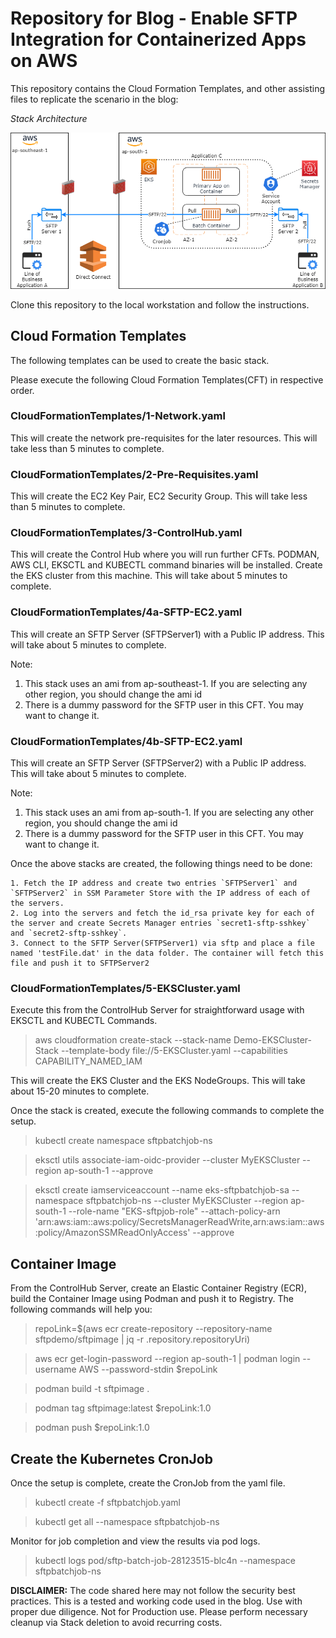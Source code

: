 # Repository for Blog - Enable SFTP Integration for Containerized Apps on AWS

This repository contains the Cloud Formation Templates, and other assisting files to replicate the scenario in the blog:

*Stack Architecture*

![Image](./Images/SFTP-Container-AWS%20Architecture-New.png)


Clone this repository to the local workstation and follow the instructions.

## Cloud Formation Templates 
The following templates can be used to create the basic stack.

Please execute the following Cloud Formation Templates(CFT) in respective order.

### CloudFormationTemplates/1-Network.yaml 
This will create the network pre-requisites for the later resources. This will take less than 5 minutes to complete.

### CloudFormationTemplates/2-Pre-Requisites.yaml
This will create the EC2 Key Pair, EC2 Security Group. This will take less than 5 minutes to complete.

### CloudFormationTemplates/3-ControlHub.yaml
This will create the Control Hub where you will run further CFTs. PODMAN, AWS CLI, EKSCTL and KUBECTL command binaries will be installed. Create the EKS cluster from this machine. This will take about 5 minutes to complete.

### CloudFormationTemplates/4a-SFTP-EC2.yaml
This will create an SFTP Server (SFTPServer1) with a Public IP address. This will take about 5 minutes to complete.

Note: 
 1. This stack uses an ami from ap-southeast-1. If you are selecting any other region, you should change the ami id
 2. There is a dummy password for the SFTP user in this CFT. You may want to change it.

### CloudFormationTemplates/4b-SFTP-EC2.yaml
This will create an SFTP Server (SFTPServer2) with a Public IP address. This will take about 5 minutes to complete.

Note: 
 1. This stack uses an ami from ap-south-1. If you are selecting any other region, you should change the ami id
 2. There is a dummy password for the SFTP user in this CFT. You may want to change it.

Once the above stacks are created, the following things need to be done:

    1. Fetch the IP address and create two entries `SFTPServer1` and `SFTPServer2` in SSM Parameter Store with the IP address of each of the servers.    
    2. Log into the servers and fetch the id_rsa private key for each of the server and create Secrets Manager entries `secret1-sftp-sshkey` and `secret2-sftp-sshkey`.
    3. Connect to the SFTP Server(SFTPServer1) via sftp and place a file named 'testFile.dat' in the data folder. The container will fetch this file and push it to SFTPServer2

### CloudFormationTemplates/5-EKSCluster.yaml
Execute this from the ControlHub Server for straightforward usage with EKSCTL and KUBECTL Commands. 

>  aws cloudformation create-stack --stack-name Demo-EKSCluster-Stack --template-body file://5-EKSCluster.yaml --capabilities CAPABILITY_NAMED_IAM


This will create the EKS Cluster and the EKS NodeGroups. This will take about 15-20 minutes to complete.

Once the stack is created, execute the following commands to complete the setup.

> kubectl create namespace sftpbatchjob-ns

> eksctl utils associate-iam-oidc-provider --cluster MyEKSCluster --region ap-south-1 --approve

> eksctl create iamserviceaccount --name eks-sftpbatchjob-sa --namespace sftpbatchjob-ns --cluster MyEKSCluster --region ap-south-1 --role-name "EKS-sftpjob-role" --attach-policy-arn 'arn:aws:iam::aws:policy/SecretsManagerReadWrite,arn:aws:iam::aws:policy/AmazonSSMReadOnlyAccess' --approve

## Container Image
From the ControlHub Server, create an Elastic Container Registry (ECR), build the Container Image using Podman and push it to Registry.
The following commands will help you:


> repoLink=$(aws ecr create-repository --repository-name sftpdemo/sftpimage | jq -r .repository.repositoryUri)

> aws ecr get-login-password --region ap-south-1 | podman login --username AWS --password-stdin $repoLink

> podman build -t sftpimage .

> podman tag sftpimage:latest $repoLink:1.0

> podman push $repoLink:1.0


## Create the Kubernetes CronJob

Once the setup is complete, create the CronJob from the yaml file.

> kubectl create -f sftpbatchjob.yaml

> kubectl get all --namespace sftpbatchjob-ns

Monitor for job completion and view the results via pod logs.

> kubectl logs pod/sftp-batch-job-28123515-blc4n --namespace sftpbatchjob-ns




**DISCLAIMER:** The code shared here may not follow the security best practices. This is a tested and working code used in the blog. Use with proper due diligence. Not for Production use. Please perform necessary cleanup via Stack deletion to avoid recurring costs.

